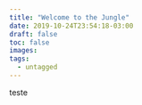 ```yaml
---
title: "Welcome to the Jungle"
date: 2019-10-24T23:54:18-03:00
draft: false
toc: false
images:
tags:
  - untagged
---
```

teste
